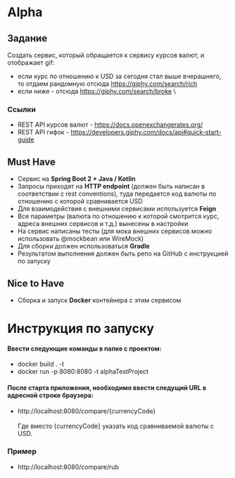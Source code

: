 # Alpha

## Задание
Создать сервис, который обращается к сервису курсов валют, и отображает gif:
- если курс по отношению к USD за сегодня стал выше вчерашнего, то отдаем рандомную отсюда https://giphy.com/search/rich
- если ниже - отсюда https://giphy.com/search/broke \
### Ссылки
- REST API курсов валют - https://docs.openexchangerates.org/
- REST API гифок - https://developers.giphy.com/docs/api#quick-start-guide
## Must Have
- Сервис на **Spring Boot 2 + Java / Kotlin**
- Запросы приходят на **HTTP endpoint** (должен быть написан в соответствии с rest conventions), туда передается код валюты по отношению с которой сравнивается USD
- Для взаимодействия с внешними сервисами используется **Feign**
- Все параметры (валюта по отношению к которой смотрится курс, адреса внешних сервисов и т.д.) вынесены в настройки
- На сервис написаны тесты (для мока внешних сервисов можно использовать @mockbean или WireMock)
- Для сборки должен использоваться **Gradle**
- Результатом выполнения должен быть репо на GitHub с инструкцией по запуску
## Nice to Have
- Сборка и запуск **Docker** контейнера с этим сервисом

# Инструкция по запуску
#### Ввести следующие команды в папке с проектом:
- docker build . -t
- docker run -p 8080:8080 -t alphaTestProject
#### После старта приложения, необходимо ввести следущий URL в адресной строке браузера:
- http://localhost:8080/compare/{currencyCode} \
\
Где вместо {currencyCode} указать код сравниваемой валюты с USD.
### Пример
- http://localhost:8080/compare/rub
